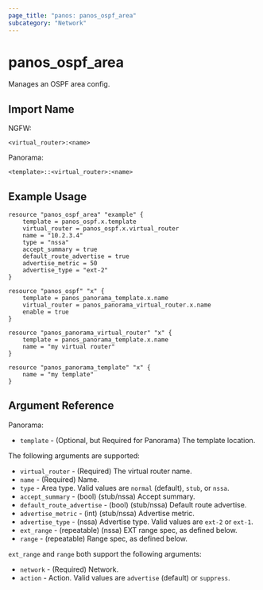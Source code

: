 ```yaml
---
page_title: "panos: panos_ospf_area"
subcategory: "Network"
---
```


# panos_ospf_area

Manages an OSPF area config.


## Import Name

NGFW:

```shell
<virtual_router>:<name>
```

Panorama:

```shell
<template>::<virtual_router>:<name>
```


## Example Usage

```hcl
resource "panos_ospf_area" "example" {
    template = panos_ospf.x.template
    virtual_router = panos_ospf.x.virtual_router
    name = "10.2.3.4"
    type = "nssa"
    accept_summary = true
    default_route_advertise = true
    advertise_metric = 50
    advertise_type = "ext-2"
}

resource "panos_ospf" "x" {
    template = panos_panorama_template.x.name
    virtual_router = panos_panorama_virtual_router.x.name
    enable = true
}

resource "panos_panorama_virtual_router" "x" {
    template = panos_panorama_template.x.name
    name = "my virtual router"
}       

resource "panos_panorama_template" "x" {
    name = "my template"
}
```


## Argument Reference

Panorama:

* `template` - (Optional, but Required for Panorama) The template location.

The following arguments are supported:

* `virtual_router` - (Required) The virtual router name.
* `name` - (Required) Name.
* `type` - Area type.  Valid values are `normal` (default), `stub`, or `nssa`.
* `accept_summary` - (bool) (stub/nssa) Accept summary.
* `default_route_advertise` - (bool) (stub/nssa) Default route advertise.
* `advertise_metric` - (int) (stub/nssa) Advertise metric.
* `advertise_type` - (nssa) Advertise type.  Valid values are `ext-2` or `ext-1`.
* `ext_range` - (repeatable) (nssa) EXT range spec, as defined below.
* `range` - (repeatable) Range spec, as defined below.

`ext_range` and `range` both support the following arguments:

* `network` - (Required) Network.
* `action` - Action.  Valid values are `advertise` (default) or `suppress`.
